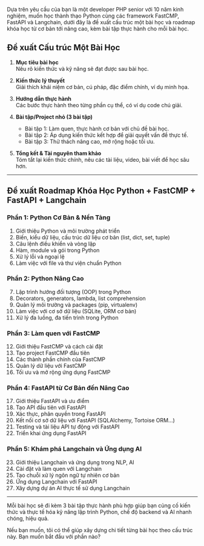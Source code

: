 Dựa trên yêu cầu của bạn là một developer PHP senior với 10 năm kinh nghiệm, muốn học thành thạo Python cùng các framework FastCMP, FastAPI và Langchain, dưới đây là đề xuất cấu trúc một bài học và roadmap khóa học từ cơ bản tới nâng cao, kèm bài tập thực hành cho mỗi bài học.

## Đề xuất Cấu trúc Một Bài Học

1. **Mục tiêu bài học**  
   Nêu rõ kiến thức và kỹ năng sẽ đạt được sau bài học.

2. **Kiến thức lý thuyết**  
   Giải thích khái niệm cơ bản, cú pháp, đặc điểm chính, ví dụ minh họa.

3. **Hướng dẫn thực hành**  
   Các bước thực hành theo từng phần cụ thể, có ví dụ code chú giải.

4. **Bài tập/Project nhỏ (3 bài tập)**  
   - Bài tập 1: Làm quen, thực hành cơ bản với chủ đề bài học.  
   - Bài tập 2: Áp dụng kiến thức kết hợp để giải quyết vấn đề thực tế.  
   - Bài tập 3: Thử thách nâng cao, mở rộng hoặc tối ưu.

5. **Tổng kết & Tài nguyên tham khảo**  
   Tóm tắt lại kiến thức chính, nêu các tài liệu, video, bài viết để học sâu hơn.

***

## Đề xuất Roadmap Khóa Học Python + FastCMP + FastAPI + Langchain

### Phần 1: Python Cơ Bản & Nền Tảng  
1. Giới thiệu Python và môi trường phát triển  
2. Biến, kiểu dữ liệu, cấu trúc dữ liệu cơ bản (list, dict, set, tuple)  
3. Câu lệnh điều khiển và vòng lặp  
4. Hàm, module và gói trong Python  
5. Xử lý lỗi và ngoại lệ  
6. Làm việc với file và thư viện chuẩn Python

### Phần 2: Python Nâng Cao  
7. Lập trình hướng đối tượng (OOP) trong Python  
8. Decorators, generators, lambda, list comprehension  
9. Quản lý môi trường và packages (pip, virtualenv)  
10. Làm việc với cơ sở dữ liệu (SQLite, ORM cơ bản)  
11. Xử lý đa luồng, đa tiến trình trong Python  

### Phần 3: Làm quen với FastCMP  
12. Giới thiệu FastCMP và cách cài đặt  
13. Tạo project FastCMP đầu tiên  
14. Các thành phần chính của FastCMP  
15. Quản lý dữ liệu với FastCMP  
16. Tối ưu và mở rộng ứng dụng FastCMP  

### Phần 4: FastAPI từ Cơ Bản đến Nâng Cao  
17. Giới thiệu FastAPI và ưu điểm  
18. Tạo API đầu tiên với FastAPI  
19. Xác thực, phân quyền trong FastAPI  
20. Kết nối cơ sở dữ liệu với FastAPI (SQLAlchemy, Tortoise ORM...)  
21. Testing và tài liệu API tự động với FastAPI  
22. Triển khai ứng dụng FastAPI

### Phần 5: Khám phá Langchain và Ứng dụng AI  
23. Giới thiệu Langchain và ứng dụng trong NLP, AI  
24. Cài đặt và làm quen với Langchain  
25. Tạo chuỗi xử lý ngôn ngữ tự nhiên cơ bản  
26. Ứng dụng Langchain với FastAPI  
27. Xây dựng dự án AI thực tế sử dụng Langchain  

***

Mỗi bài học sẽ đi kèm 3 bài tập thực hành phù hợp giúp bạn củng cố kiến thức và thực tế hóa kỹ năng lập trình Python, chế độ backend và AI nhanh chóng, hiệu quả.

Nếu bạn muốn, tôi có thể giúp xây dựng chi tiết từng bài học theo cấu trúc này. Bạn muốn bắt đầu với phần nào?
